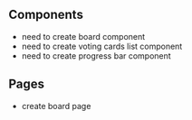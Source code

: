 ## Components

- need to create board component
- need to create voting cards list component
- need to create progress bar component

## Pages

- create board page
